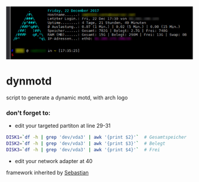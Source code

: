 ![archmotd picture](https://github.com/desworks/dynmotd/raw/master/archmotd.jpg)

# dynmotd
script to generate a dynamic motd, with arch logo

### don't forget to:
* edit your targeted partiton at line 29-31
```bash
DISK1=`df -h | grep 'dev/vda3' | awk '{print $2}'`  # Gesamtspeicher
DISK2=`df -h | grep 'dev/vda3' | awk '{print $3}'`  # Belegt
DISK3=`df -h | grep 'dev/vda3' | awk '{print $4}'`  # Frei
```
* edit your network adapter at 40

framework inherited by [Sebastian](https://indibit.de/raspberry-pi-ssh-login-nachricht-anpassen-motd/)
